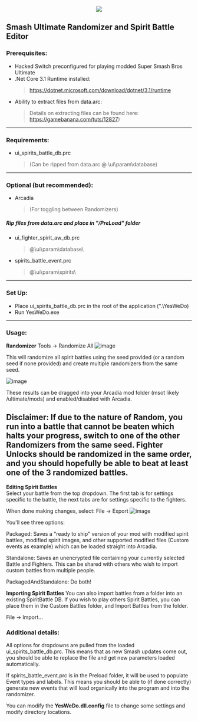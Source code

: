 <p align="center">
  <img src="https://user-images.githubusercontent.com/6089807/109901215-4a48ff00-7c5e-11eb-8895-14f9f4628b35.png">
</p>

## Smash Ultimate Randomizer and Spirit Battle Editor

### Prerequisites:

  - Hacked Switch preconfigured for playing modded Super Smash Bros Ultimate
  - .Net Core 3.1 Runtime installed: 
    >https://dotnet.microsoft.com/download/dotnet/3.1/runtime
  - Ability to extract files from data.arc:  
    >Details on extracting files can be found here: https://gamebanana.com/tuts/12827)
  
__________________________________
  
### Requirements:

  - ui_spirits_battle_db.prc 
    >(Can be ripped from data.arc @ \ui\param\database\)
  
__________________________________

### Optional (but recommended):

- Arcadia 
  >(For toggling between Randomizers)

##### Rip files from data.arc and place in "/PreLoad" folder

  - ui_fighter_spirit_aw_db.prc
    >@\ui\param\database\  
  - spirits_battle_event.prc
    >@\ui\param\spirits\
  
__________________________________

### Set Up:

  - Place ui_spirits_battle_db.prc in the root of the application (".\YesWeDo\)  
  - Run YesWeDo.exe
__________________________________
  
### Usage:

  **Randomizer**
  Tools -> Randomize All
  ![image](https://user-images.githubusercontent.com/6089807/109874328-94b58600-7c34-11eb-8cf6-663e6702b890.png)
  
  This will randomize all spirit battles using the seed provided (or a random seed if none provided) and create multiple randomizers from the same seed.  
  
  ![image](https://user-images.githubusercontent.com/6089807/109873955-1527b700-7c34-11eb-91f9-0bcd0bdc4937.png)
  
  These results can be dragged into your Arcadia mod folder (msot likely /ultimate/mods) and enabled/disabled with Arcadia.
  
##  Disclaimer: If due to the nature of Random, you run into a battle that cannot be beaten which halts your progress, switch to one of the other Randomizers from the same seed.  Fighter Unlocks should be randomized in the same order, and you should hopefully be able to beat at least one of the 3 randomized battles.  
  
  **Editing Spirit Battles**  
  Select your battle from the top dropdown.  The first tab is for settings specific to the battle, the next tabs are for settings specific to the fighters.  

When done making changes, select: File -> Export
![image](https://user-images.githubusercontent.com/6089807/109875154-b19e8900-7c35-11eb-85ec-3155f02b685c.png)

You'll see three options: 

  Packaged: Saves a "ready to ship" version of your mod with modified spirit battles, modified spirit images, and other supported modified files (Custom events as example) which can be loaded straight into Arcadia.  
  
  Standalone:  Saves an unencrypted file containing your currently selected Battle and Fighters.  This can be shared with others who wish to import custom battles from multiple people.  
  
  PackagedAndStandalone: Do both!

**Importing Spirit Battles**
You can also import battles from a folder into an existing SpiritBattle DB.  If you wish to play others Spirit Battles, you can place them in the Custom Battles folder, and Import Battles from the folder.  

File -> Import... 

### Additional details: 
All options for dropdowns are pulled from the loaded ui_spirits_battle_db.prc.  This means that as new Smash updates come out, you should be able to replace the file and get new parameters loaded automatically.  

If spirits_battle_event.prc is in the Preload folder, it will be used to populate Event types and labels.  This means you should be able to (if done correctly) generate new events that will load organically into the program and into the randomizer.  

You can modify the **YesWeDo.dll.config** file to change some settings and modify directory locations.  
